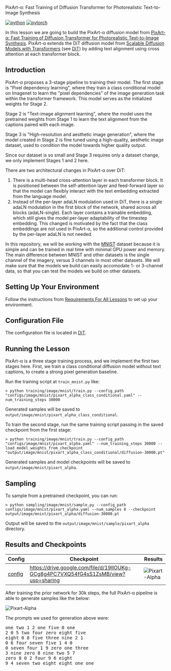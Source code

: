 PixArt-α: Fast Training of Diffusion Transformer for Photorealistic Text-to-Image Synthesis

[![python](https://img.shields.io/badge/Python-3.9-3776AB.svg?style=flat&logo=python&logoColor=white)](https://www.python.org)
[![pytorch](https://img.shields.io/badge/PyTorch-2.0.0-EE4C2C.svg?style=flat&logo=pytorch)](https://pytorch.org)

In this lesson we are going to build the PixArt-α diffusion model from [PixArt-α: Fast Training of Diffusion Transformer for Photorealistic Text-to-Image Synthesis](https://arxiv.org/abs/2310.00426). PixArt-α extends the DiT diffusion model from [Scalable Diffusion Models with Transformers](https://arxiv.org/abs/2212.09748) (see [DiT](https://github.com/swookey-thinky/xdiffusion/tree/main/docs/image/dit.md)) by adding text alignment using cross attention at each transformer block.

## Introduction

PixArt-α proposes a 3-stage pipeline to training their model. The first stage is "Pixel dependency learning", where they train a class conditional model on Imagenet to learn the "pixel dependencies" of the image generation task within the transformer framework. This model serves as the initialized weights for Stage 2.

Stage 2 is "Text-image alignment learning", where the model uses the pretrained weights from Stage 1 to learn the text alignment from the captions paired with each image.

Stage 3 is "High-resolution and aesthetic image generation", where the model created in Stage 2 is fine tuned using a high-quality, aesthetic image dataset, used to condition the model towards higher quality output.

Since our dataset is so small and Stage 3 requires only a dataset change, we only implement Stages 1 and 2 here.

There are two architectural changes in PixArt-α over DiT:

1. There is a multi-head cross-attention layer in each transformer block. It is positioned between the self-attention layer and feed-forward layer so that the model can flexibly interact with the text embedding extracted from the language model. 
2. Instead of the per-layer adaLN modulation used in DiT, there is a single adaLN modulation in the first block of the network, shared across all blocks (adaLN-single). Each layer contains a trainable embedding, which still gives the model per-layer adaptability of the timestep embedding. This changed is motivated by the fact that the class embeddings are not used in PixArt-α, so the additional control provided by the per-layer adaLN is not needed.

In this repository, we will be working with the [MNIST](https://en.wikipedia.org/wiki/MNIST_database) dataset because it is simple and can be trained in real time with minimal GPU power and memory. The main difference between MNIST and other datasets is the single channel of the imagery, versus 3 channels in most other datasets. We will make sure that the models we build can easily accomodate 1- or 3-channel data, so that you can test the models we build on other datasets.

## Setting Up Your Environment

Follow the instructions from [Requirements For All Lessons](https://github.com/swookey-thinky/xdiffusion?tab=readme-ov-file#requirements) to set up your environment.


## Configuration File

The configuration file is located in [DiT](https://github.com/swookey-thinky/xdiffusion/blob/main/configs/image/mnist/pixart_alpha.yaml).

## Running the Lesson

PixArt-α is a three stage training process, and we implement the first two stages here. First, we train a class conditional diffusion model without text captions, to create a strong pixel generation baseline.

Run the training script at `train_mnist.py` like:

```
> python training/image/mnist/train.py --config_path "configs/image/mnist/pixart_alpha_class_conditional.yaml" --num_training_steps 30000
```

Generated samples will be saved to `output/image/mnist/pixart_alpha_class_conditional`.

To train the second stage, run the same training script passing in the saved checkpoint from the first stage:

```
> python training/image/mnist/train.py --config_path "configs/image/mnist/pixart_alpha.yaml" --num_training_steps 30000 --load_model_weights_from_checkpoint "output/image/mnist/pixart_alpha_class_conditional/diffusion-30000.pt"
```

Generated samples and model checkpoints will be saved to `output/image/mnist/pixart_alpha`.

## Sampling

To sample from a pretrained checkpoint, you can run:

```
> python sampling/image/mnist/sample.py --config_path configs/image/mnist/pixart_alpha.yaml --num_samples 8 --checkpoint output/image/mnist/pixart_alpha/diffusion-30000.pt
```

Output will be saved to the `output/image/mnist/sample/pixart_alpha` directory.

## Results and Checkpoints

| Config | Checkpoint | Results
| ------ | ---------- | -------
| [config](https://github.com/swookey-thinky/xdiffusion/blob/main/configs/image/mnist/pixart_alpha.yaml) | https://drive.google.com/file/d/19lIOUKg-GCg8g4PC7VXQ54fG4sS1ZsMB/view?usp=sharing | ![Pixart-Alpha](https://drive.google.com/uc?export=view&id=17hrD-Zxreb7XNpETWE4MdfVeqs1fnQXu)


After training the prior network for 30k steps, the full PixArt-α pipeline is able to generate samples like the below:

![Pixart-Alpha](https://drive.google.com/uc?export=view&id=17hrD-Zxreb7XNpETWE4MdfVeqs1fnQXu)

The prompts we used for generation above were:

<pre>
one two 1 2 one five 0 one 
2 0 5 two four zero eight five 
eight 0 8 five three nine 2 1 
0 6 four seven five 1 4 0 
0 seven four 1 9 zero one three 
3 nine zero 8 nine two 5 7 
zero 8 0 2 four 9 6 eight 
9 4 seven two eight eight one one 
</pre>
